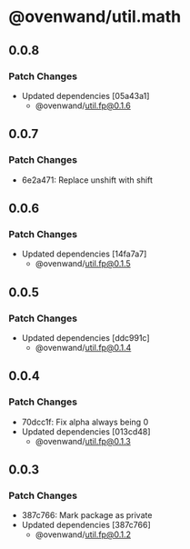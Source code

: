 # @ovenwand/util.math

## 0.0.8

### Patch Changes

- Updated dependencies [05a43a1]
  - @ovenwand/util.fp@0.1.6

## 0.0.7

### Patch Changes

- 6e2a471: Replace unshift with shift

## 0.0.6

### Patch Changes

- Updated dependencies [14fa7a7]
  - @ovenwand/util.fp@0.1.5

## 0.0.5

### Patch Changes

- Updated dependencies [ddc991c]
  - @ovenwand/util.fp@0.1.4

## 0.0.4

### Patch Changes

- 70dcc1f: Fix alpha always being 0
- Updated dependencies [013cd48]
  - @ovenwand/util.fp@0.1.3

## 0.0.3

### Patch Changes

- 387c766: Mark package as private
- Updated dependencies [387c766]
  - @ovenwand/util.fp@0.1.2
